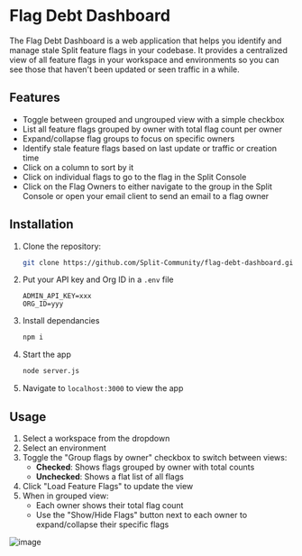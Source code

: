 # Flag Debt Dashboard

The Flag Debt Dashboard is a web application that helps you identify and manage stale Split feature flags in your codebase. It provides a centralized view of all feature flags in your workspace and environments so you can see those that haven't been updated or seen traffic in a while.

## Features

- Toggle between grouped and ungrouped view with a simple checkbox
- List all feature flags grouped by owner with total flag count per owner
- Expand/collapse flag groups to focus on specific owners
- Identify stale feature flags based on last update or traffic or creation time
- Click on a column to sort by it
- Click on individual flags to go to the flag in the Split Console
- Click on the Flag Owners to either navigate to the group in the Split Console or open your email client to send an email to a flag owner


## Installation

1. Clone the repository:

   ```bash
   git clone https://github.com/Split-Community/flag-debt-dashboard.git

2. Put your API key and Org ID in a `.env` file 
    ```
    ADMIN_API_KEY=xxx
    ORG_ID=yyy

3. Install dependancies
    ```bash
    npm i

4. Start the app
    ```bash
    node server.js

5. Navigate to `localhost:3000` to view the app

## Usage

1. Select a workspace from the dropdown
2. Select an environment
3. Toggle the "Group flags by owner" checkbox to switch between views:
   - **Checked**: Shows flags grouped by owner with total counts
   - **Unchecked**: Shows a flat list of all flags
4. Click "Load Feature Flags" to update the view
5. When in grouped view:
   - Each owner shows their total flag count
   - Use the "Show/Hide Flags" button next to each owner to expand/collapse their specific flags

![image](https://github.com/user-attachments/assets/dafd08d7-846c-4f0a-8400-c205e4187a96)




